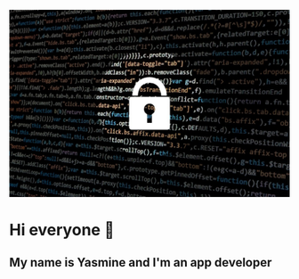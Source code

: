 ![Cover](https://github.com/Yradouani/Yradouani/blob/c1b02b1c7d6c1b9ba6f94f46be683efbeb2eb71f/img/hacker-1944688_1280.jpg)

# Hi everyone 👋
## My name is Yasmine and I'm an app developer

<!--
**Yradouani/Yradouani** is a ✨ _special_ ✨ repository because its `README.md` (this file) appears on your GitHub profile.

Here are some ideas to get you started:

- 🔭 I’m currently working on ...
- 🌱 I’m currently learning ...
- 👯 I’m looking to collaborate on ...
- 🤔 I’m looking for help with ...
- 💬 Ask me about ...
- 📫 How to reach me: ...
- 😄 Pronouns: ...
- ⚡ Fun fact: ...
-->
